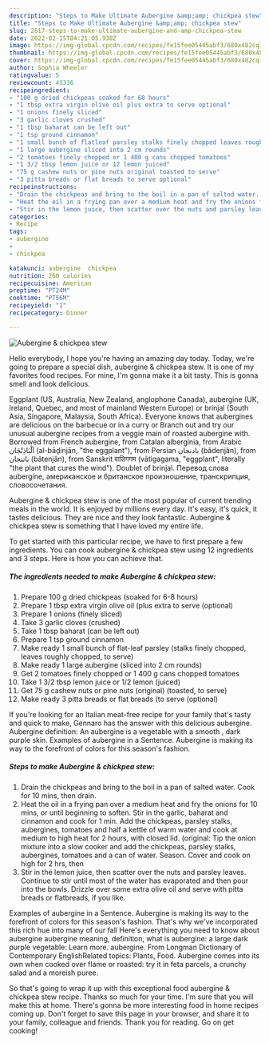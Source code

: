 ```yaml
---
description: "Steps to Make Ultimate Aubergine &amp;amp; chickpea stew"
title: "Steps to Make Ultimate Aubergine &amp;amp; chickpea stew"
slug: 2817-steps-to-make-ultimate-aubergine-and-amp-chickpea-stew
date: 2022-02-15T04:21:05.938Z
image: https://img-global.cpcdn.com/recipes/fe15fee05445abf3/680x482cq70/aubergine-chickpea-stew-recipe-main-photo.jpg
thumbnail: https://img-global.cpcdn.com/recipes/fe15fee05445abf3/680x482cq70/aubergine-chickpea-stew-recipe-main-photo.jpg
cover: https://img-global.cpcdn.com/recipes/fe15fee05445abf3/680x482cq70/aubergine-chickpea-stew-recipe-main-photo.jpg
author: Sophia Wheeler
ratingvalue: 5
reviewcount: 43336
recipeingredient:
- "100 g dried chickpeas soaked for 68 hours"
- "1 tbsp extra virgin olive oil plus extra to serve optional"
- "1 onions finely sliced"
- "3 garlic cloves crushed"
- "1 tbsp baharat can be left out"
- "1 tsp ground cinnamon"
- "1 small bunch of flatleaf parsley stalks finely chopped leaves roughly chopped to serve"
- "1 large aubergine sliced into 2 cm rounds"
- "2 tomatoes finely chopped or 1 400 g cans chopped tomatoes"
- "1 3/2 tbsp lemon juice or 12 lemon juiced"
- "75 g cashew nuts or pine nuts original toasted to serve"
- "3 pitta breads or flat breads to serve optional"
recipeinstructions:
- "Drain the chickpeas and bring to the boil in a pan of salted water. Cook for 10 mins, then drain."
- "Heat the oil in a frying pan over a medium heat and fry the onions for 10 mins, or until beginning to soften. Stir in the garlic, baharat and cinnamon and cook for 1 min. Add the chickpeas, parsley stalks, aubergines, tomatoes and half a kettle of warm water and cook at medium to high heat for 2 hours, with closed lid. (original: Tip the onion mixture into a slow cooker and add the chickpeas, parsley stalks, aubergines, tomatoes and a can of water. Season. Cover and cook on high for 2 hrs, then"
- "Stir in the lemon juice, then scatter over the nuts and parsley leaves. Continue to stir until most of the water has evaporated and then pour into the bowls. Drizzle over some extra olive oil and serve with pitta breads or flatbreads, if you like."
categories:
- Recipe
tags:
- aubergine
- 
- chickpea

katakunci: aubergine  chickpea 
nutrition: 260 calories
recipecuisine: American
preptime: "PT24M"
cooktime: "PT56M"
recipeyield: "1"
recipecategory: Dinner

---
```



![Aubergine &amp; chickpea stew](https://img-global.cpcdn.com/recipes/fe15fee05445abf3/680x482cq70/aubergine-chickpea-stew-recipe-main-photo.jpg)

Hello everybody, I hope you're having an amazing day today. Today, we're going to prepare a special dish, aubergine &amp; chickpea stew. It is one of my favorites food recipes. For mine, I'm gonna make it a bit tasty. This is gonna smell and look delicious.

Eggplant (US, Australia, New Zealand, anglophone Canada), aubergine (UK, Ireland, Quebec, and most of mainland Western Europe) or brinjal (South Asia, Singapore, Malaysia, South Africa). Everyone knows that aubergines are delicious on the barbecue or in a curry or Branch out and try our unusual aubergine recipes from a veggie main of roasted aubergine with. Borrowed from French aubergine, from Catalan albergínia, from Arabic اَلْبَاذِنْجَان‎ (al-bāḏinjān, &#34;the eggplant&#34;), from Persian بادنجان‎ (bâdenjân), from باتنجان‎ (bâtenjân), from Sanskrit वातिगगम (vātigagama, &#34;eggplant&#34;, literally &#34;the plant that cures the wind&#34;). Doublet of brinjal. Перевод слова aubergine, американское и британское произношение, транскрипция, словосочетания.

Aubergine &amp; chickpea stew is one of the most popular of current trending meals in the world. It is enjoyed by millions every day. It's easy, it's quick, it tastes delicious. They are nice and they look fantastic. Aubergine &amp; chickpea stew is something that I have loved my entire life.


To get started with this particular recipe, we have to first prepare a few ingredients. You can cook aubergine &amp; chickpea stew using 12 ingredients and 3 steps. Here is how you can achieve that.

<!--inarticleads1-->

##### The ingredients needed to make Aubergine &amp; chickpea stew:

1. Prepare 100 g dried chickpeas (soaked for 6-8 hours)
1. Prepare 1 tbsp extra virgin olive oil (plus extra to serve (optional)
1. Prepare 1 onions (finely sliced)
1. Take 3 garlic cloves (crushed)
1. Take 1 tbsp baharat (can be left out)
1. Prepare 1 tsp ground cinnamon
1. Make ready 1 small bunch of flat-leaf parsley (stalks finely chopped, leaves roughly chopped, to serve)
1. Make ready 1 large aubergine (sliced into 2 cm rounds)
1. Get 2 tomatoes finely chopped or 1 400 g cans chopped tomatoes
1. Take 1 3/2 tbsp lemon juice or 1/2 lemon (juiced)
1. Get 75 g cashew nuts or pine nuts (original) (toasted, to serve)
1. Make ready 3 pitta breads or flat breads (to serve (optional)


If you&#39;re looking for an Italian meat-free recipe for your family that&#39;s tasty and quick to make, Gennaro has the answer with this delicious aubergine. Aubergine definition: An aubergine is a vegetable with a smooth , dark purple skin. Examples of aubergine in a Sentence. Aubergine is making its way to the forefront of colors for this season&#39;s fashion. 

<!--inarticleads2-->

##### Steps to make Aubergine &amp; chickpea stew:

1. Drain the chickpeas and bring to the boil in a pan of salted water. Cook for 10 mins, then drain.
1. Heat the oil in a frying pan over a medium heat and fry the onions for 10 mins, or until beginning to soften. Stir in the garlic, baharat and cinnamon and cook for 1 min. Add the chickpeas, parsley stalks, aubergines, tomatoes and half a kettle of warm water and cook at medium to high heat for 2 hours, with closed lid. (original: Tip the onion mixture into a slow cooker and add the chickpeas, parsley stalks, aubergines, tomatoes and a can of water. Season. Cover and cook on high for 2 hrs, then
1. Stir in the lemon juice, then scatter over the nuts and parsley leaves. Continue to stir until most of the water has evaporated and then pour into the bowls. Drizzle over some extra olive oil and serve with pitta breads or flatbreads, if you like.


Examples of aubergine in a Sentence. Aubergine is making its way to the forefront of colors for this season&#39;s fashion. That&#39;s why we&#39;ve incorporated this rich hue into many of our fall Here&#39;s everything you need to know about aubergine aubergine meaning, definition, what is aubergine: a large dark purple vegetable: Learn more. aubergine. From Longman Dictionary of Contemporary EnglishRelated topics: Plants, Food. Aubergine comes into its own when cooked over flame or roasted: try it in feta parcels, a crunchy salad and a moreish puree. 

So that's going to wrap it up with this exceptional food aubergine &amp; chickpea stew recipe. Thanks so much for your time. I'm sure that you will make this at home. There's gonna be more interesting food in home recipes coming up. Don't forget to save this page in your browser, and share it to your family, colleague and friends. Thank you for reading. Go on get cooking!
